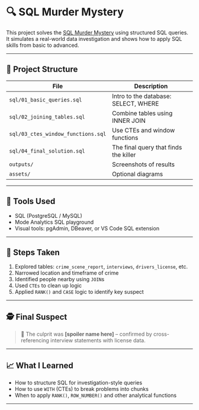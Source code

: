 # 🔍 SQL Murder Mystery

This project solves the [SQL Murder Mystery](https://mode.com/sql-tutorial/sql-murder-mystery/) using structured SQL queries. It simulates a real-world data investigation and shows how to apply SQL skills from basic to advanced.

---

## 📁 Project Structure

| File                          | Description |
|-------------------------------|-------------|
| `sql/01_basic_queries.sql`    | Intro to the database: SELECT, WHERE |
| `sql/02_joining_tables.sql`   | Combine tables using INNER JOIN |
| `sql/03_ctes_window_functions.sql` | Use CTEs and window functions |
| `sql/04_final_solution.sql`   | The final query that finds the killer |
| `outputs/`                    | Screenshots of results |
| `assets/`                     | Optional diagrams |

---

## 🧠 Tools Used

- SQL (PostgreSQL / MySQL)
- Mode Analytics SQL playground
- Visual tools: pgAdmin, DBeaver, or VS Code SQL extension

---

## 🚦 Steps Taken

1. Explored tables: `crime_scene_report`, `interviews`, `drivers_license`, etc.
2. Narrowed location and timeframe of crime
3. Identified people nearby using `JOIN`s
4. Used `CTEs` to clean up logic
5. Applied `RANK()` and `CASE` logic to identify key suspect

---

## 🕵️ Final Suspect

> 🎯 The culprit was **[spoiler name here]** – confirmed by cross-referencing interview statements with license data.

---

## 📈 What I Learned

- How to structure SQL for investigation-style queries
- How to use `WITH` (CTEs) to break problems into chunks
- When to apply `RANK()`, `ROW_NUMBER()` and other analytical functions

---
